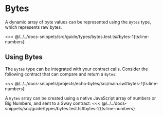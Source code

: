 # Bytes

A dynamic array of byte values can be represented using the `Bytes` type, which represents raw bytes.

<<< @/../../docs-snippets/src/guide/types/bytes.test.ts#bytes-1{ts:line-numbers}

## Using Bytes

The `Bytes` type can be integrated with your contract calls. Consider the following contract that can compare and return a `Bytes`:

<<< @/../../docs-snippets/projects/echo-bytes/src/main.sw#bytes-1{ts:line-numbers}

A `Bytes` array can be created using a native JavaScript array of numbers or Big Numbers, and sent to a Sway contract:
<<< @/../../docs-snippets/src/guide/types/bytes.test.ts#bytes-2{ts:line-numbers}
